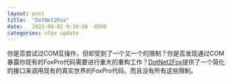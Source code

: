 ```yaml
---
layout: post
title:  "DotNet2Fox"
date:   2022-08-02 9:30:00 -0500
categories: vfpx update
---
```


你是否尝试过COM互操作，但却受到了一个又一个的限制？你是否发现通过COM暴露你现有的FoxPro代码需要进行重大的重构工作？[DotNet2Fox](https://github.com/JoelLeach/DotNet2Fox)提供了一个简化的接口来调用现有的真实世界的FoxPro代码，而且没有所有这些限制。
